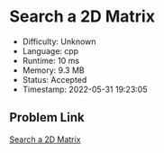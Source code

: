 # Search a 2D Matrix

- Difficulty: Unknown
- Language: cpp
- Runtime: 10 ms
- Memory: 9.3 MB
- Status: Accepted
- Timestamp: 2022-05-31 19:23:05

## Problem Link
[Search a 2D Matrix](https://leetcode.com/problems/search-a-2d-matrix)

